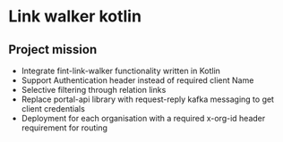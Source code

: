 # Link walker kotlin

## Project mission
- Integrate fint-link-walker functionality written in Kotlin
- Support Authentication header instead of required client Name
- Selective filtering through relation links
- Replace portal-api library with request-reply kafka messaging to get client credentials
- Deployment for each organisation with a required x-org-id header requirement for routing
